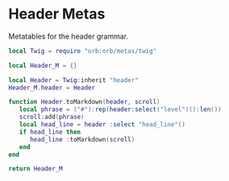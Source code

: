 # Header Metas

Metatables for the header grammar\.

```lua
local Twig = require "orb:orb/metas/twig"
```

```lua
local Header_M = {}
```

```lua
local Header = Twig:inherit "header"
Header_M.header = Header
```



```lua
function Header.toMarkdown(header, scroll)
   local phrase = ("#"):rep(header:select("level")():len())
   scroll:add(phrase)
   local head_line = header :select "head_line"()
   if head_line then
      head_line :toMarkdown(scroll)
   end
end
```

```lua
return Header_M
```

